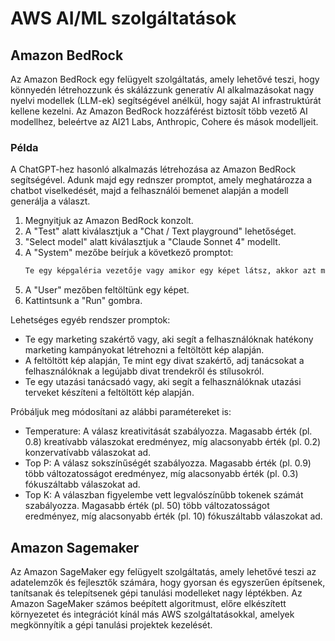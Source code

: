 # AWS AI/ML szolgáltatások


## Amazon BedRock

Az Amazon BedRock egy felügyelt szolgáltatás, amely lehetővé teszi, hogy könnyedén létrehozzunk és skálázzunk generatív AI alkalmazásokat nagy nyelvi modellek (LLM-ek) segítségével anélkül, hogy saját AI infrastruktúrát kellene kezelni. Az Amazon BedRock hozzáférést biztosít több vezető AI modellhez, beleértve az AI21 Labs, Anthropic, Cohere és mások modelljeit.

### Példa

A ChatGPT-hez hasonló alkalmazás létrehozása az Amazon BedRock segítségével. Adunk majd egy rednszer promptot, amely meghatározza a chatbot viselkedését, majd a felhasználói bemenet alapján a modell generálja a választ.

1. Megnyitjuk az Amazon BedRock konzolt.
2. A "Test" alatt kiválasztjuk a "Chat / Text playground" lehetőséget.
3. "Select model" alatt kiválasztjuk a "Claude Sonnet 4" modellt.
4. A "System" mezőbe beírjuk a következő promptot:
    ```bash
    Te egy képgaléria vezetője vagy amikor egy képet látsz, akkor azt művészeti érték szerint elemzed. Forintban adsz egy becslést a kép értékére. 
    ```
5. A "User" mezőben feltöltünk egy képet.
6. Kattintsunk a "Run" gombra.


Lehetséges egyéb rendszer promptok:
- Te egy marketing szakértő vagy, aki segít a felhasználóknak hatékony marketing kampányokat létrehozni a feltöltött kép alapján.
- A feltöltött kép alapján, Te mint egy divat szakértő, adj tanácsokat a felhasználóknak a legújabb divat trendekről és stílusokról.
- Te egy utazási tanácsadó vagy, aki segít a felhasználóknak utazási terveket készíteni a feltöltött kép alapján.


Próbáljuk meg módosítani az alábbi paramétereket is:
- Temperature: A válasz kreativitását szabályozza. Magasabb érték (pl. 0.8) kreatívabb válaszokat eredményez, míg alacsonyabb érték (pl. 0.2) konzervatívabb válaszokat ad.
- Top P: A válasz sokszínűségét szabályozza. Magasabb érték (pl. 0.9) több változatosságot eredményez, míg alacsonyabb érték (pl. 0.3) fókuszáltabb válaszokat ad.
- Top K: A válaszban figyelembe vett legvalószínűbb tokenek számát szabályozza. Magasabb érték (pl. 50) több változatosságot eredményez, míg alacsonyabb érték (pl. 10) fókuszáltabb válaszokat ad.


## Amazon Sagemaker

Az Amazon SageMaker egy felügyelt szolgáltatás, amely lehetővé teszi az adatelemzők és fejlesztők számára, hogy gyorsan és egyszerűen építsenek, tanítsanak és telepítsenek gépi tanulási modelleket nagy léptékben. Az Amazon SageMaker számos beépített algoritmust, előre elkészített környezetet és integrációt kínál más AWS szolgáltatásokkal, amelyek megkönnyítik a gépi tanulási projektek kezelését.
